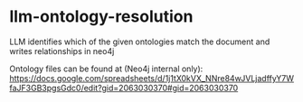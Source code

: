 # llm-ontology-resolution
LLM identifies which of the given ontologies match the document and writes relationships in neo4j

Ontology files can be found at (Neo4j internal only): https://docs.google.com/spreadsheets/d/1j1tX0kVX_NNre84wJVLjadffyY7WfaJF3GB3pgsGdc0/edit?gid=2063030370#gid=2063030370
